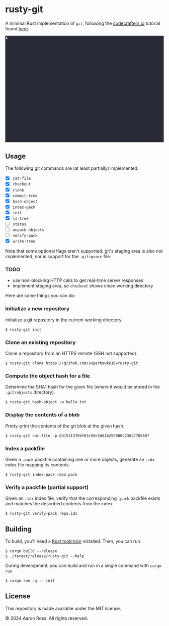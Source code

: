 # rusty-git

A minimal Rust implementation of `git`, following the
[codecrafters.io](https://codecrafters.io/) tutorial
found [here](https://github.com/codecrafters-io/build-your-own-git/blob/main/course-definition.yml).

![term-recording.gif](./assets/rusty-git.gif)

## Usage

The following git commands are (at least partially) implemented:

- [x] `cat-file`
- [x] `checkout`
- [x] `clone`
- [x] `commit-tree`
- [x] `hash-object`
- [x] `index-pack`
- [x] `init`
- [x] `ls-tree`
- [ ] `status`
- [ ] `unpack-objects`
- [ ] `verify-pack`
- [x] `write-tree`

Note that some optional flags aren't supported; git's staging area is also not
implemented, nor is support for the `.gitignore` file.

### TODO

- use non-blocking HTTP calls to get real-time server responses
- implement staging area, so `checkout` shows clean working directory

Here are some things you can do:

### Initialize a new repository

Initialize a git repository in the current working directory.

```
$ rusty-git init
```

### Clone an existing repository

Clone a repository from an HTTPS remote (SSH not supported).

```
$ rusty-git clone https://github.com/superhawk610/rusty-git
```

### Compute the object hash for a file

Determine the SHA1 hash for the given file (where it would be stored in the
`.git/objects` directory).

```
$ rusty-git hash-object -w hello.txt
```

### Display the contents of a blob

Pretty-print the contents of the git blob at the given hash.

```
$ rusty-git cat-file -p 0d1531376bf63c59c5d81b25598022302770569f
```

### Index a packfile

Given a `.pack` packfile containing one or more objects, generate an `.idx`
index file mapping its contents.

```
$ rusty-git index-pack repo.pack
```

### Verify a packfile (partial support)

Given an `.idx` index file, verify that the corresponding `.pack` packfile
exists and matches the described contents from the index.

```
$ rusty-git verify-pack repo.idx
```

## Building

To build, you'll need a [Rust toolchain](https://rustup.rs/) installed. Then,
you can run

```
$ cargo build --release
$ ./target/release/rusty-git --help
```

During development, you can build and run in a single command with `cargo run`

```
$ cargo run -q -- init
```

## License

This repository is made available under the MIT license.

&copy; 2024 Aaron Ross. All rights reserved.

